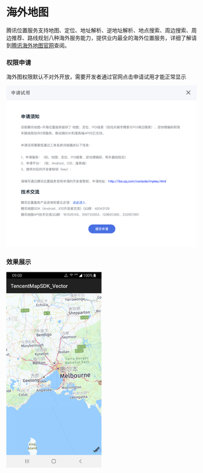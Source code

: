 # 海外地图

腾讯位置服务支持地图、定位、地址解析、逆地址解析、地点搜索、周边搜索、周边推荐、路线规划八种海外服务能力，提供业内最全的海外位置服务，详细了解请到[腾讯海外地图官网](https://lbs.qq.com/product/abroad.html)查阅。

### 权限申请

海外图权限默认不对外开放，需要开发者通过官网点击申请试用才能正常显示

<img src="../images/basic/oversea-map.png"  >

### 效果展示

<img src="../images/basic/oversea-merb.png"  width="50%">